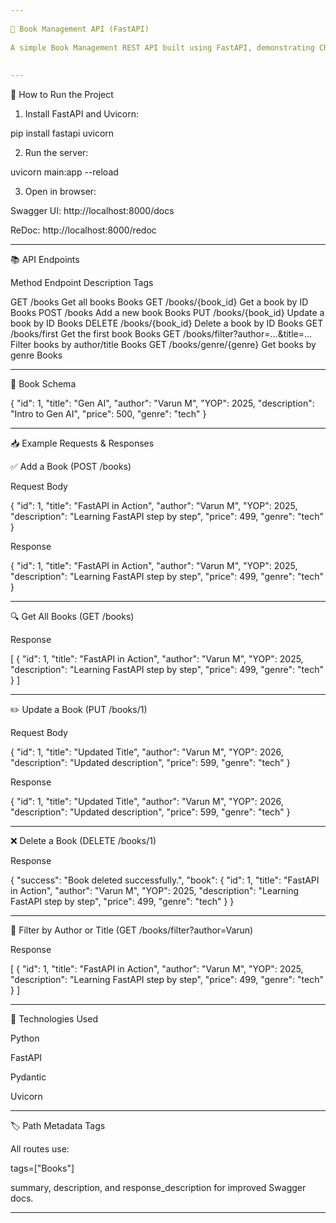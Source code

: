 ```yaml
---
 
📘 Book Management API (FastAPI)
 
A simple Book Management REST API built using FastAPI, demonstrating CRUD operations, filtering, enum usage, and path operation metadata.
 
 
---
```

 
🚀 How to Run the Project
 
1. Install FastAPI and Uvicorn:
 
pip install fastapi uvicorn
 
 
2. Run the server:
 
uvicorn main:app --reload
 
 
3. Open in browser:
 
Swagger UI: http://localhost:8000/docs
 
ReDoc: http://localhost:8000/redoc
 
 
 
 
 
---
 
📚 API Endpoints
 
Method	Endpoint	Description	Tags
 
GET	/books	Get all books	Books
GET	/books/{book_id}	Get a book by ID	Books
POST	/books	Add a new book	Books
PUT	/books/{book_id}	Update a book by ID	Books
DELETE	/books/{book_id}	Delete a book by ID	Books
GET	/books/first	Get the first book	Books
GET	/books/filter?author=...&title=...	Filter books by author/title	Books
GET	/books/genre/{genre}	Get books by genre	Books
 
 
 
---
 
🧾 Book Schema
 
{
  "id": 1,
  "title": "Gen AI",
  "author": "Varun M",
  "YOP": 2025,
  "description": "Intro to Gen AI",
  "price": 500,
  "genre": "tech"
}
 
 
---
 
📥 Example Requests & Responses
 
✅ Add a Book (POST /books)
 
Request Body
 
{
  "id": 1,
  "title": "FastAPI in Action",
  "author": "Varun M",
  "YOP": 2025,
  "description": "Learning FastAPI step by step",
  "price": 499,
  "genre": "tech"
}
 
Response
 
{
  "id": 1,
  "title": "FastAPI in Action",
  "author": "Varun M",
  "YOP": 2025,
  "description": "Learning FastAPI step by step",
  "price": 499,
  "genre": "tech"
}
 
 
---
 
🔍 Get All Books (GET /books)
 
Response
 
[
  {
    "id": 1,
    "title": "FastAPI in Action",
    "author": "Varun M",
    "YOP": 2025,
    "description": "Learning FastAPI step by step",
    "price": 499,
    "genre": "tech"
  }
]
 
 
---
 
✏️ Update a Book (PUT /books/1)
 
Request Body
 
{
  "id": 1,
  "title": "Updated Title",
  "author": "Varun M",
  "YOP": 2026,
  "description": "Updated description",
  "price": 599,
  "genre": "tech"
}
 
Response
 
{
  "id": 1,
  "title": "Updated Title",
  "author": "Varun M",
  "YOP": 2026,
  "description": "Updated description",
  "price": 599,
  "genre": "tech"
}
 
 
---
 
❌ Delete a Book (DELETE /books/1)
 
Response
 
{
  "success": "Book deleted successfully.",
  "book": {
    "id": 1,
    "title": "FastAPI in Action",
    "author": "Varun M",
    "YOP": 2025,
    "description": "Learning FastAPI step by step",
    "price": 499,
    "genre": "tech"
  }
}
 
 
---
 
🔎 Filter by Author or Title (GET /books/filter?author=Varun)
 
Response
 
[
  {
    "id": 1,
    "title": "FastAPI in Action",
    "author": "Varun M",
    "YOP": 2025,
    "description": "Learning FastAPI step by step",
    "price": 499,
    "genre": "tech"
  }
]
 
 
---
 
🧠 Technologies Used
 
Python
 
FastAPI
 
Pydantic
 
Uvicorn
 
 
 
---
 
🏷 Path Metadata Tags
 
All routes use:
 
tags=["Books"]
 
summary, description, and response_description for improved Swagger docs.
 
 
 
---

 